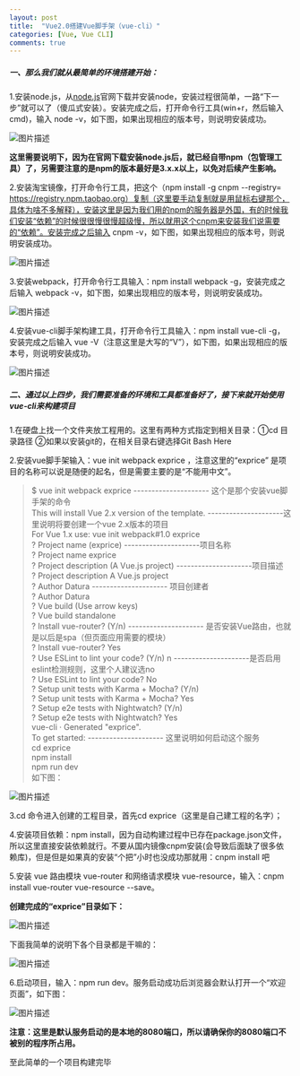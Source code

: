 ```yaml
---
layout: post
title:  "Vue2.0搭建Vue脚手架（vue-cli）"
categories: [Vue, Vue CLI]
comments: true
---
```

<!--more-->

##### 一、那么我们就从最简单的环境搭建开始：

1.安装node.js，从[node.js](https://nodejs.org/en/)官网下载并安装node，安装过程很简单，一路“下一步”就可以了（傻瓜式安装）。安装完成之后，打开命令行工具(win+r，然后输入cmd)，输入 node -v，如下图，如果出现相应的版本号，则说明安装成功。

![](https://upload-images.jianshu.io/upload_images/3868852-e27ffe7726909c64.png?imageMogr2/auto-orient/strip%7CimageView2/2/w/678/format/webp "图片描述")

**这里需要说明下，因为在官网下载安装node.js后，就已经自带npm（包管理工具）了，另需要注意的是npm的版本最好是3.x.x以上，以免对后续产生影响。**

2.安装淘宝镜像，打开命令行工具，把这个（npm install -g cnpm --registry= https://registry.npm.taobao.org）复制（这里要手动复制就是用鼠标右键那个，具体为啥不多解释），安装这里是因为我们用的npm的服务器是外国，有的时候我们安装“依赖”的时候很很慢很慢超级慢，所以就用这个cnpm来安装我们说需要的“依赖”。安装完成之后输入 cnpm -v，如下图，如果出现相应的版本号，则说明安装成功。

![](https://upload-images.jianshu.io/upload_images/3868852-aa00da313cd90cf6.png?imageMogr2/auto-orient/strip%7CimageView2/2/w/662/format/webp "图片描述")

3.安装webpack，打开命令行工具输入：npm install webpack -g，安装完成之后输入 webpack -v，如下图，如果出现相应的版本号，则说明安装成功。

![](https://upload-images.jianshu.io/upload_images/3868852-78ae4207e9848e99.png?imageMogr2/auto-orient/strip%7CimageView2/2/w/662/format/webp "图片描述")

4.安装vue-cli脚手架构建工具，打开命令行工具输入：npm install vue-cli -g，安装完成之后输入 vue -V（注意这里是大写的“V”），如下图，如果出现相应的版本号，则说明安装成功。

![](https://upload-images.jianshu.io/upload_images/3868852-6efbfe25b7a6f757.png?imageMogr2/auto-orient/strip%7CimageView2/2/w/643/format/webp "图片描述")

##### 二、通过以上四步，我们需要准备的环境和工具都准备好了，接下来就开始使用vue-cli来构建项目

1.在硬盘上找一个文件夹放工程用的。这里有两种方式指定到相关目录：①cd 目录路径 ②如果以安装git的，在相关目录右键选择Git Bash Here

2.安装vue脚手架输入：vue init webpack exprice ，注意这里的“exprice” 是项目的名称可以说是随便的起名，但是需要主要的是“不能用中文”。

>$ vue init webpack exprice                                ---------------------  这个是那个安装vue脚手架的命令  
 This will install Vue 2.x version of the template.     ---------------------这里说明将要创建一个vue 2.x版本的项目  
 For Vue 1.x use: vue init webpack#1.0 exprice  
 ? Project name (exprice)    ---------------------项目名称  
 ? Project name exprice  
 ? Project description (A Vue.js project)  ---------------------项目描述  
 ? Project description A Vue.js project  
 ? Author Datura   --------------------- 项目创建者  
 ? Author Datura  
 ? Vue build (Use arrow keys)  
 ? Vue build standalone  
 ? Install vue-router? (Y/n)  --------------------- 是否安装Vue路由，也就是以后是spa（但页面应用需要的模块）  
 ? Install vue-router? Yes  
 ? Use ESLint to lint your code? (Y/n) n ---------------------是否启用eslint检测规则，这里个人建议选no  
 ? Use ESLint to lint your code? No  
 ? Setup unit tests with Karma + Mocha? (Y/n)  
 ? Setup unit tests with Karma + Mocha? Yes  
 ? Setup e2e tests with Nightwatch? (Y/n)  
 ? Setup e2e tests with Nightwatch? Yes  
 vue-cli · Generated "exprice".  
 To get started:  --------------------- 这里说明如何启动这个服务  
 cd exprice  
 npm install  
 npm run dev  
 如下图：

![](https://upload-images.jianshu.io/upload_images/3868852-02ed8f0f061be202.png?imageMogr2/auto-orient/strip%7CimageView2/2/w/595/format/webp "图片描述")
 
3.cd 命令进入创建的工程目录，首先cd exprice（这里是自己建工程的名字）；

4.安装项目依赖：npm install，因为自动构建过程中已存在package.json文件，所以这里直接安装依赖就行。不要从国内镜像cnpm安装(会导致后面缺了很多依赖库)，但是但是如果真的安装“个把”小时也没成功那就用：cnpm install 吧

5.安装 vue 路由模块 vue-router 和网络请求模块 vue-resource，输入：cnpm install vue-router vue-resource --save。

   **创建完成的“exprice”目录如下：**

![](https://upload-images.jianshu.io/upload_images/3868852-2809ca87a659675d.png?imageMogr2/auto-orient/strip%7CimageView2/2/w/828/format/webp "图片描述")
 
   下面我简单的说明下各个目录都是干嘛的：
    
![](https://upload-images.jianshu.io/upload_images/3868852-dc56e16bc1ae6b13.png?imageMogr2/auto-orient/strip%7CimageView2/2/w/441/format/webp "图片描述")

6.启动项目，输入：npm run dev。服务启动成功后浏览器会默认打开一个“欢迎页面”，如下图：

![](https://upload-images.jianshu.io/upload_images/3868852-fdc82b101d657ff6.png?imageMogr2/auto-orient/strip%7CimageView2/2/w/944/format/webp "图片描述")

   **注意：这里是默认服务启动的是本地的8080端口，所以请确保你的8080端口不被别的程序所占用。**
    
至此简单的一个项目构建完毕